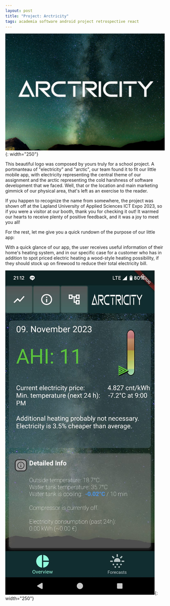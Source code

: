 ```yaml
---
layout: post
title: "Project: Arctricity"
tags: academia software android project retrospective react
---
```


![An image displaying the text "arctricity" on top of an image of space](/images/arctricity_with_space_smaller.jpeg){: width="250"}

This beautiful logo was composed by yours truly for a school project. A portmanteau of "electricity" and "arctic", our team found it to fit our little mobile app, with electricity representing the central theme of our assignment and the arctic representing the cold harshness of software development that we faced. Well, that or the location and main marketing gimmick of our physical area, that's left as an exercise to the reader. 

If you happen to recognize the name from somewhere, the project was shown off at the Lapland University of Applied Sciences ICT Expo 2023, so if you were a visitor at our booth, thank you for checking it out! It warmed our hearts to receive plenty of positive feedback, and it was a joy to meet you all!

For the rest, let me give you a quick rundown of the purpose of our little app:

With a quick glance of our app, the user receives useful information of their home's heating system, and in our specific case for a customer who has in addition to spot priced electric heating a wood-style heating possibility, if they should stock up on firewood to reduce their total electricity bill.

![A screenshot of the landing page of the arctricity mobile app. Displays several statistics such as the current spot price of electricity, upcoming temperature for the next 24 hours and a number that gives a hint if the customer should burn more firewood.](/images/arctricity-app.jpeg){: width="250"}




